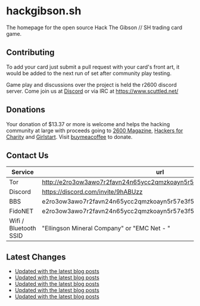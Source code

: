 # hackgibson.sh
The homepage for the open source Hack The Gibson // SH trading card game.


## Contributing

To add your card just submit a pull request with your card's front art, it would be added to the next run of set after community play testing.

Game play and discussions over the project is held the r2600 discord server. Come join us at [Discord](https://discord.com/invite/9hABUzz) or via IRC at https://www.scuttled.net/


## Donations

Your donation of $13.37 or more is welcome and helps the hacking community at large with proceeds going to [2600 Magazine](https://2600.com/), [Hackers for Charity](https://hackersforcharity.org) and [Girlstart](https://girlstart.org).  Visit [buymeacoffee](https://www.buymeacoffee.com/hackgibson.sh) to donate.


## Contact Us

Service | url
-|-
Tor | http://e2ro3ow3awo7r2favn24n65ycc2qmzkoayn5r57e3f56nvjwdcgg32ad.onion
Discord | https://discord.com/invite/9hABUzz
BBS | e2ro3ow3awo7r2favn24n65ycc2qmzkoayn5r57e3f56nvjwdcgg32ad.onion:23
FidoNET | e2ro3ow3awo7r2favn24n65ycc2qmzkoayn5r57e3f56nvjwdcgg32ad.onion:24554
Wifi / Bluetooth SSID | "Ellingson Mineral Company" or "EMC Net - <fidonet address>"

## Latest Changes
<!-- BLOG-POST-LIST:START -->
- [Updated with the latest blog posts](https://github.com/DFW2600/hackgibson.sh/commit/4748c4208fe47117337b156d30f21cf736063f3f)
- [Updated with the latest blog posts](https://github.com/DFW2600/hackgibson.sh/commit/5926cd6edd528f7a10cb06c12f0857dd41d78db6)
- [Updated with the latest blog posts](https://github.com/DFW2600/hackgibson.sh/commit/5a76303bbf837b6ea34a36a896e88867c9a9c142)
- [Updated with the latest blog posts](https://github.com/DFW2600/hackgibson.sh/commit/c31ba4f5810bdc6ef0ced58f1e983e33f46bee76)
- [Updated with the latest blog posts](https://github.com/DFW2600/hackgibson.sh/commit/2a946534e4accb242087ddc0a26b05345694df2f)
<!-- BLOG-POST-LIST:END -->
